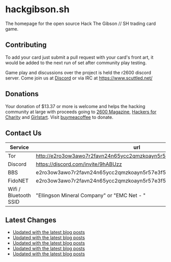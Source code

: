 # hackgibson.sh
The homepage for the open source Hack The Gibson // SH trading card game.


## Contributing

To add your card just submit a pull request with your card's front art, it would be added to the next run of set after community play testing.

Game play and discussions over the project is held the r2600 discord server. Come join us at [Discord](https://discord.com/invite/9hABUzz) or via IRC at https://www.scuttled.net/


## Donations

Your donation of $13.37 or more is welcome and helps the hacking community at large with proceeds going to [2600 Magazine](https://2600.com/), [Hackers for Charity](https://hackersforcharity.org) and [Girlstart](https://girlstart.org).  Visit [buymeacoffee](https://www.buymeacoffee.com/hackgibson.sh) to donate.


## Contact Us

Service | url
-|-
Tor | http://e2ro3ow3awo7r2favn24n65ycc2qmzkoayn5r57e3f56nvjwdcgg32ad.onion
Discord | https://discord.com/invite/9hABUzz
BBS | e2ro3ow3awo7r2favn24n65ycc2qmzkoayn5r57e3f56nvjwdcgg32ad.onion:23
FidoNET | e2ro3ow3awo7r2favn24n65ycc2qmzkoayn5r57e3f56nvjwdcgg32ad.onion:24554
Wifi / Bluetooth SSID | "Ellingson Mineral Company" or "EMC Net - <fidonet address>"

## Latest Changes
<!-- BLOG-POST-LIST:START -->
- [Updated with the latest blog posts](https://github.com/DFW2600/hackgibson.sh/commit/0a24fe9260008e3b0c2644733e7403262aeb45b7)
- [Updated with the latest blog posts](https://github.com/DFW2600/hackgibson.sh/commit/545acb52c8acd48d50a17c59677fab8a4e15fc22)
- [Updated with the latest blog posts](https://github.com/DFW2600/hackgibson.sh/commit/859d376c12b797c6dda776d117a6d08a617fd371)
- [Updated with the latest blog posts](https://github.com/DFW2600/hackgibson.sh/commit/a6fe18debc94af33c7119ead06cbc65aecf7995d)
- [Updated with the latest blog posts](https://github.com/DFW2600/hackgibson.sh/commit/b038e028a6279e3f8c8688e31b679c99eb8e12a8)
<!-- BLOG-POST-LIST:END -->
